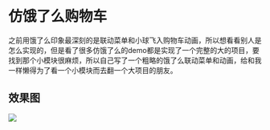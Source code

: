 # 仿饿了么购物车
之前用饿了么印象最深刻的是联动菜单和小球飞入购物车动画，所以想看看别人是怎么实现的，但是看了很多仿饿了么的demo都是实现了一个完整的大的项目，要找到那个小模块很麻烦，所以自己写了一个粗略的饿了么联动菜单和动画，给和我一样懒得为了看一个小模块而去翻一个大项目的朋友。
## 效果图
![](https://github.com/windlany/vue-eleme-shoppingCart/blob/master/shoot.gif)